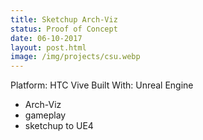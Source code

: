```yaml
---
title: Sketchup Arch-Viz
status: Proof of Concept
date: 06-10-2017
layout: post.html
image: /img/projects/csu.webp
---
```



Platform: HTC Vive
Built With: Unreal Engine

- Arch-Viz
- gameplay
- sketchup to UE4
